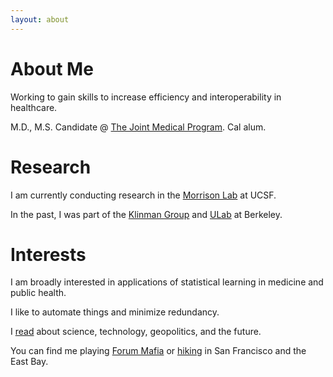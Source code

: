 ```yaml
---
layout: about 
---
```


# About Me
Working to gain skills to increase efficiency and interoperability in healthcare.

M.D., M.S. Candidate @ [The Joint Medical Program](https://publichealth.berkeley.edu/academics/joint-medical-program/). Cal alum.
<br/>

# Research
I am currently conducting research in the [Morrison Lab](https://morrisonlab.ucsf.edu/) at UCSF. 

In the past, I was part of the [Klinman Group](http://www.cchem.berkeley.edu/jukgrp/klinman_group/Home.html) and [ULab](https://ulab.berkeley.edu/labs/bio) at Berkeley.
<br/>

# Interests
I am broadly interested in applications of statistical learning in medicine and public health. 

I like to automate things and minimize redundancy.

I [read](https://www.goodreads.com/user/show/108682054-philip-shih) about science, technology, geopolitics, and the future.

You can find me playing [Forum Mafia](https://www.sc2mafia.com/forum/) or [hiking](https://www.alltrails.com/members/philip-shih-2?ref=header) in San Francisco and the East Bay. 

